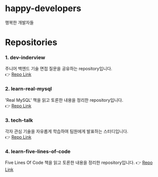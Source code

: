 # happy-developers
행복한 개발자들

# Repositories
### 1. dev-inderview
주니어 백엔드 기술 면접 질문을 공유하는 repository입니다.  
👉 [Repo Link](https://github.com/happy-developers/dev-interview)

### 2. learn-real-mysql
'Real MySQL' 책을 읽고 토론한 내용을 정리한 repository입니다.  
👉 [Repo Link](https://github.com/happy-developers/learn-real-mysql)

### 3. tech-talk
각자 관심 기술을 자유롭게 학습하여 팀원에게 발표하는 스터디입니다.  
👉 [Repo Link](https://github.com/happy-developers/tech-talk)

### 4. learn-five-lines-of-code
Five Lines Of Code 책을 읽고 토론한 내용을 정리한 repository입니다.
👉 [Repo Link](https://github.com/happy-developers/learn-five-lines-of-code/issues/1)
